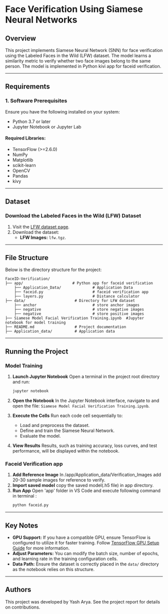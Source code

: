 
# Face Verification Using Siamese Neural Networks

## Overview
This project implements Siamese Neural Network (SNN) for face verification using the Labeled Faces in the Wild (LFW) dataset. The model learns a similarity metric to verify whether two face images belong to the same person.
The model is implemented in Python kivi app for faceid verification.

---

## Requirements

### 1. Software Prerequisites
Ensure you have the following installed on your system:
- Python 3.7 or later
- Jupyter Notebook or Jupyter Lab

#### Required Libraries:
- TensorFlow (>=2.6.0)
- NumPy
- Matplotlib
- scikit-learn
- OpenCV
- Pandas
- kivy

---

## Dataset

### Download the Labeled Faces in the Wild (LFW) Dataset
1. Visit the [LFW dataset page](http://vis-www.cs.umass.edu/lfw/).
2. Download the dataset:
   - **LFW Images:** `lfw.tgz`.

---

## File Structure
Below is the directory structure for the project:
```plaintext
FaceID-Verification/
├── app/                      # Python app for faceid verification
    ├── Application_Data/              # Application Data
    ├── faceid.py                      # faceid verification app
    ├── layers.py                      # Distance calculator
├── data/                      # Directory for LFW dataset
    ├── anchor                         # store anchor images
    ├── negative                       # store negative images
    ├── negative                       # store positive images
├── Siamese Model Facial Verification Training.ipynb  #Jupyter notebook for model training
├── README.md                  # Project documentation
├── Application_data/          # Application data
```

---

## Running the Project
### Model Training
1. **Launch Jupyter Notebook**
   Open a terminal in the project root directory and run:
   ```bash
   jupyter notebook
   ```

2. **Open the Notebook**
   In the Jupyter Notebook interface, navigate to and open the file:
   `Siamese Model Facial Verification Training.ipynb`.

3. **Execute the Cells**
   Run each code cell sequentially to:
   - Load and preprocess the dataset.
   - Define and train the Siamese Neural Network.
   - Evaluate the model.

4. **View Results**
   Results, such as training accuracy, loss curves, and test performance, will be displayed within the notebook.

### Faceid Verification app
1. **Add Reference Image**
   In /app/Application_data/Verification_Images add 20-30 sample images for reference to verify.
2. **Import saved model**
   copy the saved model(.h5 file) in app directory.
3. **Run App**
   Open 'app' folder in VS Code and execute following command in terminal :
   ```bash
   python faceid.py
   ```
---

## Key Notes

- **GPU Support:** If you have a compatible GPU, ensure TensorFlow is configured to utilize it for faster training. Follow [TensorFlow GPU Setup Guide](https://www.tensorflow.org/install/gpu) for more information.
- **Adjust Parameters:** You can modify the batch size, number of epochs, and learning rate in the training configuration cells.
- **Data Path:** Ensure the dataset is correctly placed in the `data/` directory as the notebook relies on this structure.

---

## Authors
This project was developed by Yash Arya. See the project report for details on contributions.
